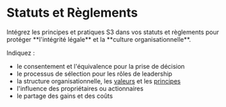 # Statuts et Règlements

<summary>
Intégrez les principes et pratiques S3 dans vos statuts et règlements pour protéger **l'intégrité légale** et la **culture organisationnelle**.
</summary>

Indiquez :

-   le consentement et l'équivalence pour la prise de décision
-   le processus de sélection pour les rôles de leadership
-   la structure organisationnelle, les [valeurs](glossary:values) et les [principes](glossary:principle)
-   l'influence des propriétaires ou actionnaires
-   le partage des gains et des coûts
